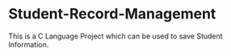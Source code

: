 # Student-Record-Management
This is a C Language Project which can be used to save Student Information.
